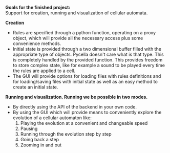 **Goals for the finished project:**  
Support for creation, running and visualization of cellular automata.  

**Creation**  
- Rules are specified through a python function, operating on a proxy
    object, which will provide all the necessary access plus some
    convenience methods.
- Initial state is provided through a two dimensional buffer filled
  with the appropriate type of objects. Pycella doesn't care what is that 
  type. This is completely handled by the provided function. This provides
  freedom to store complex state, like for example a sound to be played
  every time the rules are applied to a cell.
- The GUI will provide options for loading files with rules definitions
  and for loading/saving files with initial state as well as an easy method
  to create an initial state.  

**Running and visualization. Running we be possible in two modes.**
- By directly using the API of the backend in your own code.
- By using the GUI which will provide means to conveniently explore the
  evolution of a cellular automaton like:  
    1. Playing the evolution at a convenient and changeable speed  
    2. Pausing  
    3. Running through the evolution step by step  
    4. Going back a step  
    5. Zooming in and out  
